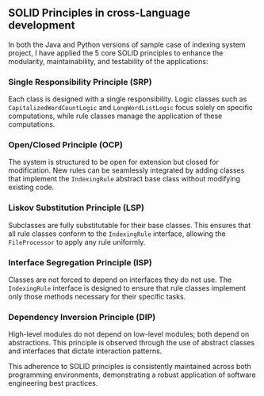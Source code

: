 ## SOLID Principles in cross-Language development

In both the Java and Python versions of sample case of indexing system project, I have applied the 5 core SOLID principles to enhance the modularity, maintainability, and testability of the applications:

### Single Responsibility Principle (SRP)
Each class is designed with a single responsibility. Logic classes such as `CapitalizedWordCountLogic` and `LongWordListLogic` focus solely on specific computations, while rule classes manage the application of these computations.

### Open/Closed Principle (OCP)
The system is structured to be open for extension but closed for modification. New rules can be seamlessly integrated by adding classes that implement the `IndexingRule` abstract base class without modifying existing code.

### Liskov Substitution Principle (LSP)
Subclasses are fully substitutable for their base classes. This ensures that all rule classes conform to the `IndexingRule` interface, allowing the `FileProcessor` to apply any rule uniformly.

### Interface Segregation Principle (ISP)
Classes are not forced to depend on interfaces they do not use. The `IndexingRule` interface is designed to ensure that rule classes implement only those methods necessary for their specific tasks.

### Dependency Inversion Principle (DIP)
High-level modules do not depend on low-level modules; both depend on abstractions. This principle is observed through the use of abstract classes and interfaces that dictate interaction patterns.

This adherence to SOLID principles is consistently maintained across both programming environments, demonstrating a robust application of software engineering best practices.
